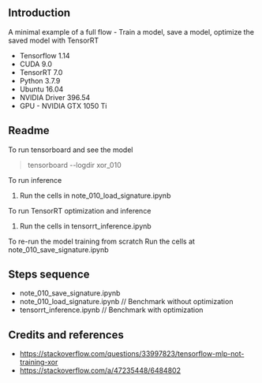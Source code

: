 ## Introduction

A minimal example of a full flow - Train a model, save a model, optimize the saved model with TensorRT
* Tensorflow 1.14
* CUDA 9.0
* TensorRT 7.0
* Python 3.7.9
* Ubuntu 16.04
* NVIDIA Driver 396.54
* GPU - NVIDIA GTX 1050 Ti

## Readme

To run tensorboard and see the model
> tensorboard --logdir xor_010

To run inference
1. Run the cells in note_010_load_signature.ipynb

To run TensorRT optimization and inference
1. Run the cells in tensorrt_inference.ipynb

To re-run the model training from scratch
Run the cells at note_010_save_signature.ipynb

## Steps sequence

* note_010_save_signature.ipynb
* note_010_load_signature.ipynb    // Benchmark without optimization
* tensorrt_inference.ipynb  	 // Benchmark with optimization

## Credits and references
* https://stackoverflow.com/questions/33997823/tensorflow-mlp-not-training-xor
* https://stackoverflow.com/a/47235448/6484802
